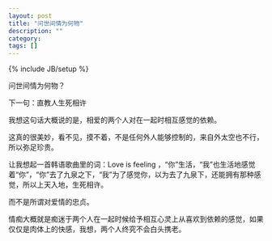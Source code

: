 ```yaml
---
layout: post
title: "问世间情为何物"
description: ""
category: 
tags: []
---
```

{% include JB/setup %}

问世间情为何物？

下一句：直教人生死相许

我想这句话大概说的是，相爱的两个人对在一起时相互感觉的依赖。

这真的很美妙，看不见，摸不着，不是任何外人能够控制的，来自外太空也不行，所以弥足珍贵。

让我想起一首韩语歌曲里的词：Love is feeling ，“你”生活，“我”也生活地感觉着“你”，“你”去了九泉之下，“我”为了感觉你，以为去了九泉下，还能拥有那种感觉，所以上天入地，生死相许。

而不是所谓对爱情的忠贞。

情痴大概就是痴迷于两个人在一起时候给予相互心灵上从喜欢到依赖的感觉，如果仅仅是肉体上的快感，我想，两个人终究不会白头携老。

